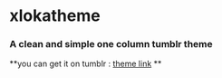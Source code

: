 xlokatheme
==========

### A clean and simple one column tumblr theme 

**you can get it on tumblr : [theme link](https://www.tumblr.com/theme/39282) **
